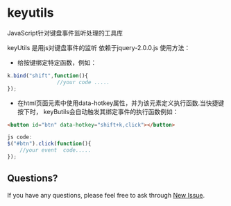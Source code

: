 keyutils
========

JavaScript针对键盘事件监听处理的工具库

 keyUtils 是用js对键盘事件的监听
  依赖于jquery-2.0.0.js
  使用方法：

*  给按键绑定特定函数，例如：
```javascript
k.bind("shift",function(){
				//your code .....
});
```
*   在html页面元素中使用data-hotkey属性，并为该元素定义执行函数.当快捷键按下时，
  keyButils会自动触发其绑定事件的执行函数例如：
```html
<button id="btn" data-hotkey="shift+k,click"></button>
```
```javascript
js code:
$("#btn").click(function(){
    //your event  code.....
});
``` 		  
## Questions?

If you have any questions, please feel free to ask through [New Issue](https://github.com/Ryan724/keyutils/issues/new).
